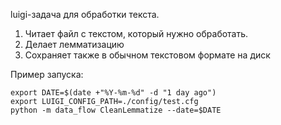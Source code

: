 luigi-задача для обработки текста.
1. Читает файл с текстом, который нужно обработать.
2. Делает лемматизацию 
3. Сохраняет также в обычном текстовом формате на диск

Пример запуска:
```
export DATE=$(date +"%Y-%m-%d" -d "1 day ago")
export LUIGI_CONFIG_PATH=./config/test.cfg
python -m data_flow CleanLemmatize --date=$DATE
```
